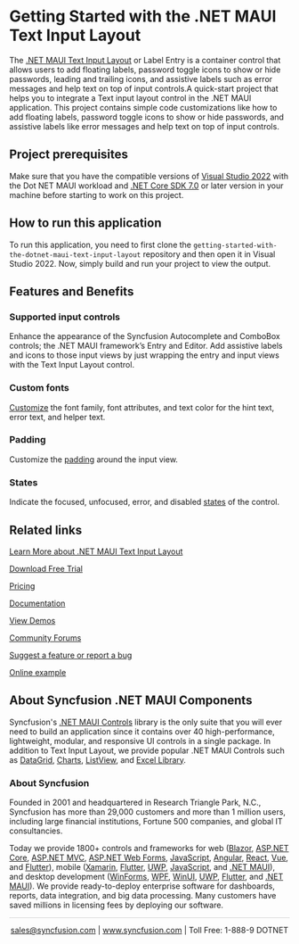 # Getting Started with the .NET MAUI Text Input Layout
The [.NET MAUI Text Input Layout](https://www.syncfusion.com/maui-controls/maui-textinputlayout?utm_source=github&utm_medium=listing&utm_campaign=maui-text-input-layout-github-samples) or Label Entry is a container control that allows users to add floating labels, password toggle icons to show or hide passwords, leading and trailing icons, and assistive labels such as error messages and help text on top of input controls.A quick-start project that helps you to integrate a Text input layout control in the .NET MAUI application. This project contains simple code customizations like how to add floating labels, password toggle icons to show or hide passwords, and assistive labels like error messages and help text on top of input controls.

## Project prerequisites
Make sure that you have the compatible versions of [Visual Studio 2022](https://visualstudio.microsoft.com/downloads/ ) with the Dot NET MAUI workload and [.NET Core SDK 7.0](https://dotnet.microsoft.com/en-us/download/dotnet/7.0) or later version in your machine before starting to work on this project.

## How to run this application
To run this application, you need to first clone the `getting-started-with-the-dotnet-maui-text-input-layout` repository and then open it in Visual Studio 2022. Now, simply build and run your project to view the output.


## Features and Benefits

### Supported input controls
Enhance the appearance of the Syncfusion Autocomplete and ComboBox controls; the .NET MAUI framework’s Entry and Editor. Add assistive labels and icons to those input views by just wrapping the entry and input views with the Text Input Layout control.

### Custom fonts
[Customize](https://help.syncfusion.com/maui/textinputlayout/custom-icons?utm_source=github&utm_medium=listing&utm_campaign=maui-text-input-layout-github-samples) the font family, font attributes, and text color for the hint text, error text, and helper text.

### Padding
Customize the [padding](https://help.syncfusion.com/maui/textinputlayout/container-type#custom-padding?utm_source=github&utm_medium=listing&utm_campaign=maui-text-input-layout-github-samples) around the input view.

### States
Indicate the focused, unfocused, error, and disabled [states](https://help.syncfusion.com/maui/textinputlayout/states-and-colors?utm_source=github&utm_medium=listing&utm_campaign=maui-text-input-layout-github-samples) of the control.

## Related links
[Learn More about .NET MAUI Text Input Layout](https://www.syncfusion.com/maui-controls/maui-textinputlayout?utm_source=github&utm_medium=listing&utm_campaign=maui-text-input-layout-github-samples)

[Download Free Trial](https://www.syncfusion.com/downloads/maui?utm_source=github&utm_medium=listing&utm_campaign=maui-text-input-layout-github-samples)

[Pricing](https://www.syncfusion.com/sales/teamlicense?utm_source=github&utm_medium=listing&utm_campaign=maui-text-input-layout-github-samples)

[Documentation](https://help.syncfusion.com/maui/textinputlayout/getting-started?utm_source=github&utm_medium=listing&utm_campaign=maui-text-input-layout-github-samples)

[View Demos](https://github.com/SyncfusionExamples/getting-started-with-the-dotnet-maui-text-input-layout?utm_source=github&utm_medium=listing&utm_campaign=maui-text-input-layout-github-samples)

[Community Forums](https://www.syncfusion.com/forums/maui?utm_source=github&utm_medium=listing&utm_campaign=maui-text-input-layout-github-samples)

[Suggest a feature or report a bug](https://www.syncfusion.com/feedback/maui?utm_source=github&utm_medium=listing&utm_campaign=maui-text-input-layout-github-samples)

[Online example](https://github.com/syncfusion/maui-demos/tree/master/MAUI/TextInputLayout?utm_source=github&utm_medium=listing&utm_campaign=maui-text-input-layout-github-samples)

## About Syncfusion .NET MAUI Components

Syncfusion's [.NET MAUI Controls](https://www.syncfusion.com/maui-controls?utm_source=github&utm_medium=listing&utm_campaign=maui-text-input-layout-github-samples) library is the only suite that you will ever need to build an application since it contains over 40 high-performance, lightweight, modular, and responsive UI controls in a single package. In addition to Text Input Layout, we provide popular .NET MAUI Controls such as [DataGrid](https://www.syncfusion.com/maui-controls/maui-datagrid?utm_source=github&utm_medium=listing&utm_campaign=maui-text-input-layout-github-samples), [Charts](https://www.syncfusion.com/maui-controls/maui-cartesian-charts?utm_source=github&utm_medium=listing&utm_campaign=maui-text-input-layout-github-samples), [ListView](https://www.syncfusion.com/maui-controls/maui-listview?utm_source=github&utm_medium=listing&utm_campaign=maui-text-input-layout-github-samples), and [Excel Library](https://www.syncfusion.com/document-processing/excel-framework/maui?utm_source=github&utm_medium=listing&utm_campaign=maui-text-input-layout-github-samples).

### About Syncfusion

Founded in 2001 and headquartered in Research Triangle Park, N.C., Syncfusion has more than 29,000 customers and more than 1 million users, including large financial institutions, Fortune 500 companies, and global IT consultancies.

Today we provide 1800+ controls and frameworks for web ([Blazor](https://www.syncfusion.com/blazor-components?utm_source=github&utm_medium=listing&utm_campaign=maui-text-input-layout-github-samples), [ASP.NET Core](https://www.syncfusion.com/aspnet-core-ui-controls?utm_source=github&utm_medium=listing&utm_campaign=maui-text-input-layout-github-samples), [ASP.NET MVC](https://www.syncfusion.com/aspnet-mvc-ui-controls?utm_source=github&utm_medium=listing&utm_campaign=maui-text-input-layout-github-samples), [ASP.NET Web Forms](https://www.syncfusion.com/jquery/aspnet-webforms-ui-controls?utm_source=github&utm_medium=listing&utm_campaign=maui-text-input-layout-github-samples), [JavaScript](https://www.syncfusion.com/javascript-ui-controls?utm_source=github&utm_medium=listing&utm_campaign=maui-text-input-layout-github-samples), [Angular](https://www.syncfusion.com/angular-components?utm_source=github&utm_medium=listing&utm_campaign=maui-text-input-layout-github-samples), [React](https://www.syncfusion.com/react-components?utm_source=github&utm_medium=listing&utm_campaign=maui-text-input-layout-github-samples), [Vue](https://www.syncfusion.com/vue-components?utm_source=github&utm_medium=listing&utm_campaign=maui-text-input-layout-github-samples), and [Flutter](https://www.syncfusion.com/flutter-widgets?utm_source=github&utm_medium=listing&utm_campaign=maui-text-input-layout-github-samples)), mobile ([Xamarin](https://www.syncfusion.com/xamarin-ui-controls?utm_source=github&utm_medium=listing&utm_campaign=maui-text-input-layout-github-samples), [Flutter](https://www.syncfusion.com/flutter-widgets?utm_source=github&utm_medium=listing&utm_campaign=maui-text-input-layout-github-samples), [UWP](https://www.syncfusion.com/uwp-ui-controls?utm_source=github&utm_medium=listing&utm_campaign=maui-text-input-layout-github-samples), [JavaScript](https://www.syncfusion.com/javascript-ui-controls?utm_source=github&utm_medium=listing&utm_campaign=maui-text-input-layout-github-samples), and [.NET MAUI](https://www.syncfusion.com/maui-controls?utm_source=github&utm_medium=listing&utm_campaign=maui-text-input-layout-github-samples)), and desktop development ([WinForms](https://www.syncfusion.com/winforms-ui-controls?utm_source=github&utm_medium=listing&utm_campaign=maui-text-input-layout-github-samples), [WPF](https://www.syncfusion.com/wpf-controls?utm_source=github&utm_medium=listing&utm_campaign=maui-text-input-layout-github-samples), [WinUI](https://www.syncfusion.com/winui-controls?utm_source=github&utm_medium=listing&utm_campaign=maui-text-input-layout-github-samples), [UWP](https://www.syncfusion.com/uwp-ui-controls?utm_source=github&utm_medium=listing&utm_campaign=maui-text-input-layout-github-samples), [Flutter](https://www.syncfusion.com/flutter-widgets?utm_source=github&utm_medium=listing&utm_campaign=maui-text-input-layout-github-samples), and [.NET MAUI](https://www.syncfusion.com/maui-controls?utm_source=github&utm_medium=listing&utm_campaign=maui-text-input-layout-github-samples)). We provide ready-to-deploy enterprise software for dashboards, reports, data integration, and big data processing. Many customers have saved millions in licensing fees by deploying our software.


<hr style="height:0.3px;border:none;color:lightgrey;background-color:lightgrey;" />

<p align="center">
<a href="mailto:sales@syncfusion.com?Subject=Syncfusion .NET MAUI Text Input Layout - GitHub" target="_top">sales@syncfusion.com</a> | <a href="https://www.syncfusion.com?utm_source=github&utm_medium=listing&utm_campaign=maui-text-input-layout-github-samples">www.syncfusion.com</a> | Toll Free: 1-888-9 DOTNET <br>
</p>